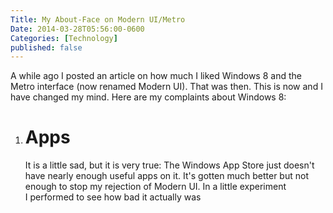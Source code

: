 ```yaml
---
Title: My About-Face on Modern UI/Metro
Date: 2014-03-28T05:56:00-0600
Categories: [Technology]
published: false
---
```


A while ago I posted an article on how much I liked Windows 8 and the
Metro interface (now renamed Modern UI). That was then. This is now and
I have changed my mind. Here are my complaints about Windows 8:

1.  Apps
    ====

    It is a little sad, but it is very true: The Windows App Store just
    doesn't have nearly enough useful apps on it. It's gotten much
    better but not enough to stop my rejection of Modern UI. In a little
    experiment I performed to see how bad it actually was


